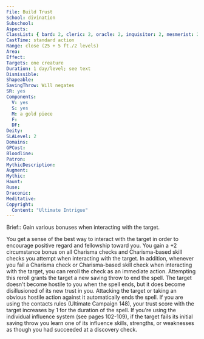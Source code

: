 ```yaml
---
File: Build Trust
School: divination
Subschool: 
Aspects: 
ClassList: { bard: 2, cleric: 2, oracle: 2, inquisitor: 2, mesmerist: 2, paladin: 1, psychic: 2 }
CastTime: standard action
Range: close (25 + 5 ft./2 levels)
Area: 
Effect: 
Targets: one creature
Duration: 1 day/level; see text
Dismissible: 
Shapeable: 
SavingThrow: Will negates
SR: yes
Components:
  V: yes
  S: yes
  M: a gold piece
  F: 
  DF: 
Deity: 
SLALevel: 2
Domains: 
GPCost: 
Bloodline: 
Patron: 
MythicDescription: 
Augment: 
Mythic: 
Haunt: 
Ruse: 
Draconic: 
Meditative: 
Copyright:
  Content: "Ultimate Intrigue"
---
```

Brief:: Gain various bonuses when interacting with the target.

You get a sense of the best way to interact with the target in order to encourage positive regard and fellowship toward you. You gain a +2 circumstance bonus on all Charisma checks and Charisma-based skill checks you attempt when interacting with the target. In addition, whenever you fail a Charisma  check or Charisma-based skill check when interacting with the target, you can reroll the check as an immediate action. Attempting this reroll grants the target a new saving throw to end the spell. The target doesn't become hostile to you when the spell ends, but it does become disillusioned of its new trust in you. Attacking the target or taking an obvious hostile action against it automatically ends the spell.  If you are using the contacts rules (Ultimate Campaign 148), your trust score with the target increases by 1 for the duration of the spell. If you're using the individual influence system (see pages 102-109), if the target fails its initial saving throw you learn one of its influence skills, strengths, or weaknesses as though you had succeeded at a discovery check.

